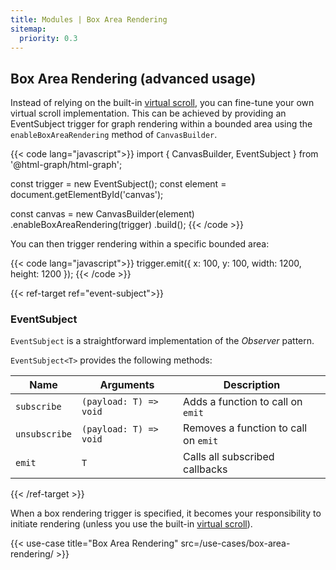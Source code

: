 ```yaml
---
title: Modules | Box Area Rendering
sitemap:
  priority: 0.3
---
```


## Box Area Rendering (advanced usage)

Instead of relying on the built-in [virtual scroll](/modules/virtual-scroll), you can fine-tune your own virtual scroll implementation.
This can be achieved by providing an <span data-ref="event-subject">EventSubject</span>
trigger for graph rendering within a bounded area using the `enableBoxAreaRendering` method of `CanvasBuilder`.

{{< code lang="javascript">}}
import { CanvasBuilder, EventSubject } from '@html-graph/html-graph';

const trigger = new EventSubject();
const element = document.getElementById('canvas');

const canvas = new CanvasBuilder(element)
  .enableBoxAreaRendering(trigger)
  .build();
{{< /code >}}

You can then trigger rendering within a specific bounded area:

{{< code lang="javascript">}}
trigger.emit({ x: 100, y: 100, width: 1200, height: 1200 });
{{< /code >}}

{{< ref-target ref="event-subject">}}

### EventSubject

`EventSubject` is a straightforward implementation of the *Observer* pattern.

`EventSubject<T>` provides the following methods:

| Name          | Arguments              | Description                          |
|---------------|------------------------|--------------------------------------|
| `subscribe`   | `(payload: T) => void` | Adds a function to call on `emit`    |
| `unsubscribe` | `(payload: T) => void` | Removes a function to call on `emit` |
| `emit`        | `T`                    | Calls all subscribed callbacks       |

{{< /ref-target >}}

When a box rendering trigger is specified, it becomes your responsibility to initiate rendering (unless you use the built-in [virtual scroll](/modules/virtual-scroll)).

{{< use-case title="Box Area Rendering" src=/use-cases/box-area-rendering/ >}}
